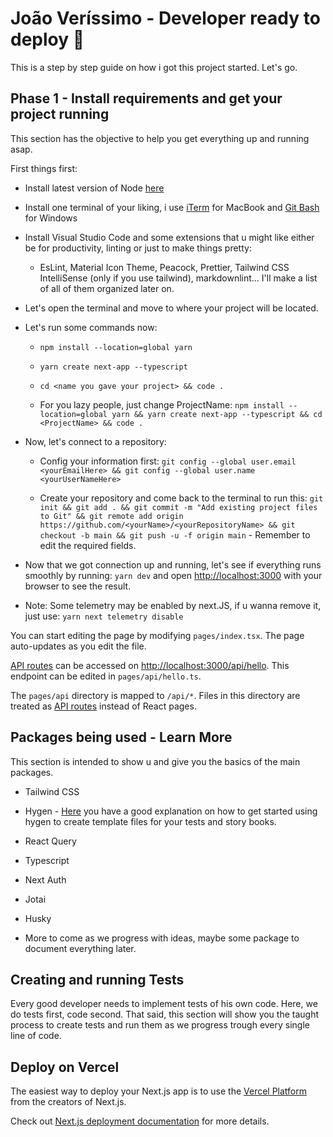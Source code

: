# João Veríssimo - Developer ready to deploy 🚀

This is a step by step guide on how i got this project started. Let's go.

## Phase 1 - Install requirements and get your project running

This section has the objective to help you get everything up and running asap.

First things first:

- Install latest version of Node [here](https://nodejs.org/en/download/)

- Install one terminal of your liking, i use [iTerm](https://iterm2.com/) for MacBook and [Git Bash](https://git-scm.com/downloads) for Windows

- Install Visual Studio Code and some extensions that u might like either be for productivity, linting or just to make things pretty:

  - EsLint, Material Icon Theme, Peacock, Prettier, Tailwind CSS IntelliSense (only if you use tailwind), markdownlint... I'll make a list of all of them organized later on.

- Let's open the terminal and move to where your project will be located.

- Let's run some commands now:

  - `npm install --location=global yarn`

  - `yarn create next-app --typescript`

  - `cd <name you gave your project> && code .`

  - For you lazy people, just change ProjectName: `npm install --location=global yarn && yarn create next-app --typescript && cd <ProjectName> && code .`

- Now, let's connect to a repository:

  - Config your information first: `git config --global user.email <yourEmailHere> && git config --global user.name <yourUserNameHere>`

  - Create your repository and come back to the terminal to run this: `git init && git add . && git commit -m "Add existing project files to Git" && git remote add origin https://github.com/<yourName>/<yourRepositoryName> && git checkout -b main && git push -u -f origin main` - Remember to edit the required fields.

- Now that we got connection up and running, let's see if everything runs smoothly by running: `yarn dev` and open [http://localhost:3000](http://localhost:3000) with your browser to see the result.

- Note: Some telemetry may be enabled by next.JS, if u wanna remove it, just use: `yarn next telemetry disable`

You can start editing the page by modifying `pages/index.tsx`. The page auto-updates as you edit the file.

[API routes](https://nextjs.org/docs/api-routes/introduction) can be accessed on [http://localhost:3000/api/hello](http://localhost:3000/api/hello). This endpoint can be edited in `pages/api/hello.ts`.

The `pages/api` directory is mapped to `/api/*`. Files in this directory are treated as [API routes](https://nextjs.org/docs/api-routes/introduction) instead of React pages.

## Packages being used - Learn More

This section is intended to show u and give you the basics of the main packages.

- Tailwind CSS

- Hygen - [Here](https://prog.world/creating-react-components-with-hygen/) you have a good explanation on how to get started using hygen to create template files for your tests and story books.

- React Query

- Typescript

- Next Auth

- Jotai

- Husky

- More to come as we progress with ideas, maybe some package to document everything later.

## Creating and running Tests

Every good developer needs to implement tests of his own code. Here, we do tests first, code second.
That said, this section will show you the taught process to create tests and run them as we progress trough every single line of code.

## Deploy on Vercel

The easiest way to deploy your Next.js app is to use the [Vercel Platform](https://vercel.com/new?utm_medium=default-template&filter=next.js&utm_source=create-next-app&utm_campaign=create-next-app-readme) from the creators of Next.js.

Check out [Next.js deployment documentation](https://nextjs.org/docs/deployment) for more details.
